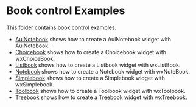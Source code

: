 # Book control Examples

[This folder](.) contains book control examples.

* [AuiNotebook](../WindowDocking/AuiNotebook/README.md) shows how to create a AuiNotebook widget with AuiNotebook.
* [Choicebook](Choicebook/README.md) shows how to create a Choicebook widget with wxChoiceBook.
* [Listbook](Listbook/README.md) shows how to create a Listbook widget with wxListBook.
* [Notebook](Notebook/README.md) shows how to create a Notebook widget with wxNoteBook.
* [Simplebook](Simplebook/README.md) shows how to create a Simplebook widget with wxSimplebook.
* [Toolbook](Toolbook/README.md) shows how to create a Toolbook widget with wxToolbook.
* [Treebook](Treebook/README.md) shows how to create a Treebook widget with wxTreebook.
